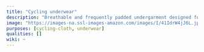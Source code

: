```yaml
---
title: "Cycling underwear"
description: "Breathable and frequently padded undergarment designed for bicycle use."
image: "https://images-na.ssl-images-amazon.com/images/I/41IdrW4jJ6L.jpg"
purposes: [cycling-cloth, underwear]
qualities: []
wiki: ~
---
```

